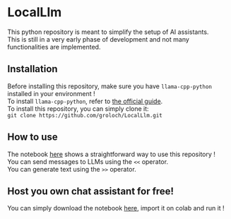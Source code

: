 # LocalLlm #

This python repository is meant to simplify the setup of AI assistants.\
This is still in a very early phase of development and not many functionalities are implemented.

## Installation ## 

Before installing this repository, make sure you have `llama-cpp-python` installed in your environment !\
To install `llama-cpp-python`, refer to [the official guide](https://github.com/abetlen/llama-cpp-python). \
To install this repository, you can simply clone it:\
`git clone https://github.com/groloch/LocalLlm.git`

## How to use ##

The notebook [here](notebook/local_llm_chat.ipynb) shows a straightforward way to use this repository !\
You can send messages to LLMs using the `<<` operator.\
You can generate text using the `>>` operator.

## Host you own chat assistant for free! ##

You can simply download the notebook [here](notebook/local_llm_chat.ipynb), import it on colab and run it !
